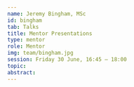 ```yaml
---
name: Jeremy Bingham, MSc
id: bingham
tab: Talks
title: Mentor Presentations
type: mentor
role: Mentor
img: team/bingham.jpg
session: Friday 30 June, 16:45 – 18:00
topic:
abstract:
---
```

